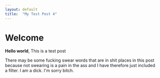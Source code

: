 ```yaml
---
layout: default
title:  "My Test Post 4"
---
```


# Welcome

**Hello world**, This is a test post

There may be some fucking swear words that are in shit places in this post because not swearing is a pain in the ass and I have therefore just included a filter. I am a dick. I'm sorry bitch.